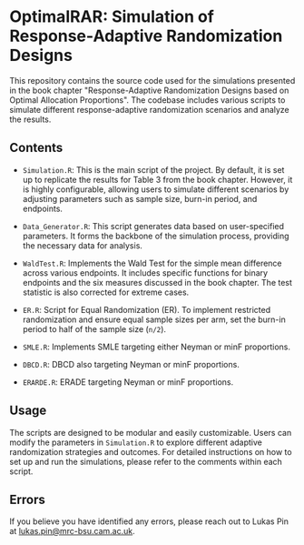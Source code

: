 # OptimalRAR: Simulation of Response-Adaptive Randomization Designs

This repository contains the source code used for the simulations presented in the book chapter "Response-Adaptive Randomization Designs based on Optimal Allocation Proportions". The codebase includes various scripts to simulate different response-adaptive randomization scenarios and analyze the results.

## Contents

- `Simulation.R`: This is the main script of the project. By default, it is set up to replicate the results for Table 3 from the book chapter. However, it is highly configurable, allowing users to simulate different scenarios by adjusting parameters such as sample size, burn-in period, and endpoints.

- `Data_Generator.R`: This script generates data based on user-specified parameters. It forms the backbone of the simulation process, providing the necessary data for analysis.

- `WaldTest.R`: Implements the Wald Test for the simple mean difference across various endpoints. It includes specific functions for binary endpoints and the six measures discussed in the book chapter. The test statistic is also corrected for extreme cases.

- `ER.R`: Script for Equal Randomization (ER). To implement restricted randomization and ensure equal sample sizes per arm, set the burn-in period to half of the sample size (`n/2`).

- `SMLE.R`: Implements SMLE targeting either Neyman or minF proportions.

- `DBCD.R`: DBCD also targeting Neyman or minF proportions.

- `ERARDE.R`: ERADE targeting Neyman or minF proportions.

## Usage

The scripts are designed to be modular and easily customizable. Users can modify the parameters in `Simulation.R` to explore different adaptive randomization strategies and outcomes. For detailed instructions on how to set up and run the simulations, please refer to the comments within each script.

## Errors 
If you believe you have identified any errors, please reach out to Lukas Pin at lukas.pin@mrc-bsu.cam.ac.uk.
